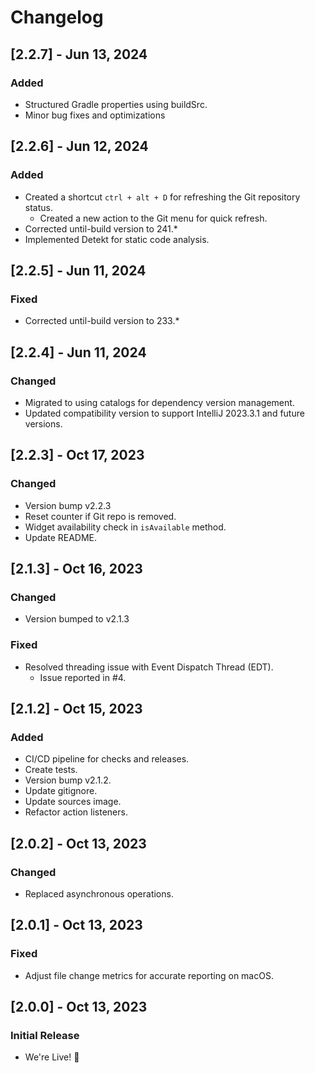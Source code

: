 # Changelog

## [2.2.7] - Jun 13, 2024
### Added
- Structured Gradle properties using buildSrc.
- Minor bug fixes and optimizations

## [2.2.6] - Jun 12, 2024
### Added
- Created a shortcut `ctrl + alt + D` for refreshing the Git repository status.
  - Created a new action to the Git menu for quick refresh.
- Corrected until-build version to 241.*
- Implemented Detekt for static code analysis.

## [2.2.5] - Jun 11, 2024
### Fixed
- Corrected until-build version to 233.*

## [2.2.4] - Jun 11, 2024
### Changed
- Migrated to using catalogs for dependency version management.
- Updated compatibility version to support IntelliJ 2023.3.1 and future versions.

## [2.2.3] - Oct 17, 2023
### Changed
- Version bump v2.2.3
- Reset counter if Git repo is removed.
- Widget availability check in `isAvailable` method.
- Update README.

## [2.1.3] - Oct 16, 2023
### Changed
- Version bumped to v2.1.3
### Fixed
- Resolved threading issue with Event Dispatch Thread (EDT).
    - Issue reported in #4.

## [2.1.2] - Oct 15, 2023
### Added
- CI/CD pipeline for checks and releases.
- Create tests.
- Version bump v2.1.2.
- Update gitignore.
- Update sources image.
- Refactor action listeners.

## [2.0.2] - Oct 13, 2023
### Changed
- Replaced asynchronous operations.

## [2.0.1] - Oct 13, 2023
### Fixed
- Adjust file change metrics for accurate reporting on macOS.

## [2.0.0] - Oct 13, 2023
### Initial Release
- We're Live! 🎈
